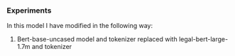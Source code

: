 ### Experiments

In this model I have modified in the following way:
1. Bert-base-uncased model and tokenizer replaced with legal-bert-large-1.7m and tokenizer

